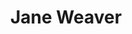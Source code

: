 ---
title: "Jane Weaver"
summary: "Jane Weaver is a British songwriter, singer and guitarist from Manchester. Weaver has performed as part of the Britpop group Kill Laura, the folktronica project Misty Dixon and as a solo artist. Weaver also runs the record label and is a long-time partner of ."
image: "jane-weaver.jpg"
apple_music_artist_url: "https://music.apple.com/gb/artist/jane-weaver/57333692"
---